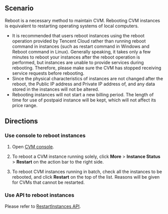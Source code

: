 ## Scenario

Reboot is a necessary method to maintain CVM. Rebooting CVM instances is equivalent to restarting operating systems of local computers. 

- It is recommended that users reboot instances using the reboot operation provided by Tencent Cloud rather than running reboot command in instances (such as restart command in Windows and Reboot command in Linux). Generally speaking, it takes only a few minutes to reboot your instances after the reboot operation is performed, but instances are unable to provide services during rebooting. Therefore, please make sure the CVM has stopped receiving service requests before rebooting.
- Since the physical characteristics of instances are not changed after the reboot, the Public IP address and Private IP address of, and any data stored in the instances will not be altered.
- Rebooting instances will not start a new billing period. The length of time for use of postpaid instance will be kept, which will not affect its price range.

## Directions

### Use console to reboot instances

1) Open [CVM console](https://console.cloud.tencent.com/cvm/).

2) To reboot a CVM instance running solely, click **More** > **Instance Status** > **Restart**  on the action bar to the right side.

3) To reboot CVM instances running in batch, check all the instances to be rebooted, and click **Restart** on the top of the list. Reasons will be given for CVMs that cannot be restarted.

### Use API to reboot instances
Please refer to [RestartInstances API](https://intl.cloud.tencent.com/zh/document/product/213/33243).
